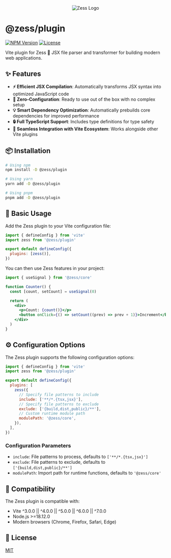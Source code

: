 <div align="center">
  <picture>
    <img src="https://pic1.imgdb.cn/item/68c7c093c5157e1a8804fb52.svg" alt="Zess Logo">
  </picture>
</div>

# @zess/plugin

[![NPM Version](https://img.shields.io/npm/v/@zess/plugin.svg?style=flat-square&color=lightblue)](https://www.npmjs.com/package/@zess/plugin) [![License](https://img.shields.io/npm/l/@zess/plugin.svg?style=flat-square&color=lightblue)](https://github.com/rpsffx/zess/blob/main/LICENSE)

Vite plugin for Zess 🧩 JSX file parser and transformer for building modern web applications.

## ✨ Features

- **⚡ Efficient JSX Compilation**: Automatically transforms JSX syntax into optimized JavaScript code
- **🎯 Zero-Configuration**: Ready to use out of the box with no complex setup
- **💡 Smart Dependency Optimization**: Automatically prebuilds core dependencies for improved performance
- **🔒 Full TypeScript Support**: Includes type definitions for type safety
- **🔄 Seamless Integration with Vite Ecosystem**: Works alongside other Vite plugins

## 📦 Installation

```bash
# Using npm
npm install -D @zess/plugin

# Using yarn
yarn add -D @zess/plugin

# Using pnpm
pnpm add -D @zess/plugin
```

## 🚀 Basic Usage

Add the Zess plugin to your Vite configuration file:

```javascript
import { defineConfig } from 'vite'
import zess from '@zess/plugin'

export default defineConfig({
  plugins: [zess()],
})
```

You can then use Zess features in your project:

```jsx
import { useSignal } from '@zess/core'

function Counter() {
  const [count, setCount] = useSignal(0)

  return (
    <div>
      <p>Count: {count()}</p>
      <button onClick={() => setCount((prev) => prev + 1)}>Increment</button>
    </div>
  )
}
```

## ⚙️ Configuration Options

The Zess plugin supports the following configuration options:

```javascript
import { defineConfig } from 'vite'
import zess from '@zess/plugin'

export default defineConfig({
  plugins: [
    zess({
      // Specify file patterns to include
      include: ['**/*.{tsx,jsx}'],
      // Specify file patterns to exclude
      exclude: ['{build,dist,public}/**'],
      // Custom runtime module path
      modulePath: '@zess/core',
    }),
  ],
})
```

### Configuration Parameters

- `include`: File patterns to process, defaults to `['**/*.{tsx,jsx}']`
- `exclude`: File patterns to exclude, defaults to `['{build,dist,public}/**']`
- `modulePath`: Import path for runtime functions, defaults to `'@zess/core'`

## 🔄 Compatibility

The Zess plugin is compatible with:

- Vite ^3.0.0 || ^4.0.0 || ^5.0.0 || ^6.0.0 || ^7.0.0
- Node.js >=18.12.0
- Modern browsers (Chrome, Firefox, Safari, Edge)

## 📝 License

[MIT](https://github.com/rpsffx/zess/blob/main/LICENSE)
